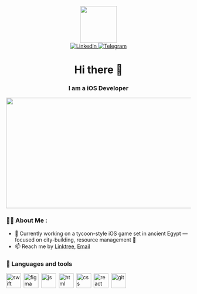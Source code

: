 <div id="header" align="center">
  <img 
src="https://media.giphy.com/media/v1.Y2lkPTc5MGI3NjExbXZmaDBuc2JkdXZrc29qejBxNzhhcjY1dzdrZm54OGNjdzIzemFyayZlcD12MV9pbnRlcm5hbF9naWZfYnlfaWQmY3Q9cw/3kPDmoWdBpQPNhCnUG/giphy.gif" width="100"/>
</div>

<div id="socials" align="center">
    <a href="https://www.linkedin.com/in/pavlokostenko/">
    <img src="https://img.shields.io/badge/LinkedIn-blue?style=for-the-badge&logo=linkedin&logoColor=white" alt="LinkedIn"/>
  </a>
  <a href="https://t.me/pavloskostenko">
    <img src="https://img.shields.io/badge/Telegram-blue?style=for-the-badge&logo=telegram&logoColor=white" alt="Telegram"/>
  </a>
</div>

<div id="header" align="center">
    <h1>Hi there 👋 </h1>
    <h3>I am a iOS Developer</h3>
</div>

<div align="center">
  <img src="https://media.giphy.com/media/dWesBcTLavkZuG35MI/giphy.gif" width="600" height="300"/>
</div>

### :man_technologist: About Me :

- 🔨 Currently working on a tycoon-style iOS game set in ancient Egypt — focused on city-building, resource management 🐫
- 📫 Reach me by [Linktree](https://linktr.ee/pavlokostenko?utm_source=linktree_profile_share&ltsid=dca3837c-4130-41f8-aade-fca2b4f58d58), [Email](mailto:pshkostenko@gmail.com)

### 🧰 Languages and tools

<img src="https://cdn.jsdelivr.net/gh/devicons/devicon@latest/icons/swift/swift-original.svg" title="swift" width="40" height="40"/>&nbsp;
<img src="https://cdn.jsdelivr.net/gh/devicons/devicon@latest/icons/figma/figma-original.svg" title="figma" width="40" height="40"/>&nbsp;
<img src="https://cdn.jsdelivr.net/gh/devicons/devicon/icons/javascript/javascript-original.svg" title="js" width="40" height="40"/>&nbsp;
<img src="https://cdn.jsdelivr.net/gh/devicons/devicon/icons/html5/html5-original.svg" title="html" width="40" height="40"/>&nbsp;
<img src="https://cdn.jsdelivr.net/gh/devicons/devicon/icons/css3/css3-original.svg" title="css" width="40" height="40"/>&nbsp;
<img src="https://cdn.jsdelivr.net/gh/devicons/devicon/icons/react/react-original.svg" title="react" width="40" height="40"/>&nbsp;
<img src="https://cdn.jsdelivr.net/gh/devicons/devicon/icons/git/git-plain.svg" title="git" width="40" height="40"/>&nbsp;

          
          
          

